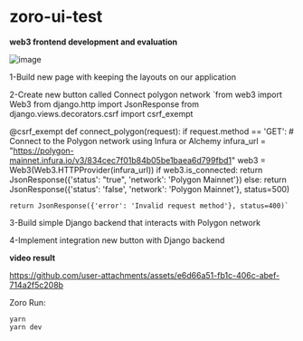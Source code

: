 # zoro-ui-test

**web3 frontend development and evaluation**


![image](https://github.com/user-attachments/assets/38a6a653-72e9-4bf3-926f-570941126c78)


1-Build new page with keeping the layouts on our application

2-Create new button called Connect polygon network
`from web3 import Web3
from django.http import JsonResponse
from django.views.decorators.csrf import csrf_exempt

@csrf_exempt
def connect_polygon(request):
    if request.method == 'GET':
        # Connect to the Polygon network using Infura or Alchemy
        infura_url = "https://polygon-mainnet.infura.io/v3/834cec7f01b84b05be1baea6d799fbd1"
        web3 = Web3(Web3.HTTPProvider(infura_url))
        if web3.is_connected:
            return JsonResponse({'status': "true", 'network': 'Polygon Mainnet'})
        else:
            return JsonResponse({'status': 'false', 'network': 'Polygon Mainnet'}, status=500)

    return JsonResponse({'error': 'Invalid request method'}, status=400)`
3-Build simple Django backend that interacts with Polygon network

4-Implement integration new button with Django backend

**video   result** 


https://github.com/user-attachments/assets/e6d66a51-fb1c-406c-abef-714a2f5c208b



Zoro Run:

    yarn
    yarn dev

